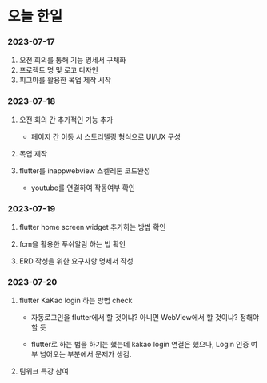 # 오늘 한일

### 2023-07-17

1. 오전 회의를 통해 기능 명세서 구체화
2. 프로젝트 명 및 로고 디자인
3. 피그마를 활용한 목업 제작 시작

### 2023-07-18

1. 오전 회의 간 추가적인 기능 추가
   
   - 페이지 간 이동 시 스토리텔링 형식으로 UI/UX 구성

2. 목업 제작

3. flutter를 inappwebview 스켈레톤 코드완성
   
   - youtube를 연결하여 작동여부 확인

### 2023-07-19

1. flutter home screen widget 추가하는 방법 확인

2. fcm을 활용한 푸쉬알림 하는 법 확인

3. ERD 작성을 위한 요구사항 명세서 작성



### 2023-07-20

1. flutter KaKao login 하는 방법 check
   
   - 자동로그인을 flutter에서 할 것이냐? 아니면 WebView에서 할 것이냐? 정해야할 듯
   
   - flutter로 하는 법을 하기는 했는데 kakao login 연결은 했으나, Login 인증 여부 넘어오는 부분에서 문제가 생김.

2. 팀워크 특강 참여
